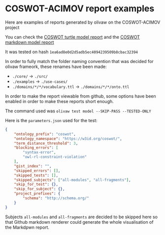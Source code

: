 # COSWOT-ACIMOV report examples

Here are examples of reports generated by olivaw on the COSWOT-ACIMOV project

You can check the [COSWOT turtle model report](./model-test-manual-NicoRobertIn-2024-06-06T11-25-56.ttl) and the [COSWOT markdown model report](./model-test-manual-NicoRobertIn-2024-06-06T11-25-56.md)

It was tested on hash `1ea6ad8e0d2d5adb5ec4094239509b8cbac32394`

In order to fully match the folder naming convention that was decided for olivaw frameork, these renames have been made:

* `./core/` -> `./src/`
* `./examples` -> `./use-cases/`
* `./domains/*/*/vocabulary.ttl` -> `./domains/*/*/onto.ttl`

In order to make the report viewable from github, some options have been enabled in order to make these reports short enough.

The command used was `olivaw test model --SKIP-PASS --TESTED-ONLY`

Here is the `parameters.json` used for the test:

```json
{
    "ontology_prefix": "coswot",
    "ontology_namespace": "https://w3id.org/coswot/",
    "term_distance_threshold": 3,
    "blocking_errors": [
        "syntax-error",
        "owl-rl-constraint-violation"
    ],
    "gist_index": "",
    "skipped_errors": [],
    "skipped_tests": [],
    "skipped_subjects": ["all-modules", "all-fragments"],
    "skip_for_test": {},
    "skip_for_subject": {},
    "project_prefixes": {
        "schema": "http://schema.org/"
    }
}
```

Subjects `all-modules` and `all-fragments` are decided to be skipped here so that Github markdown renderer could generate the whole visualisation of the Markdpwn report.
